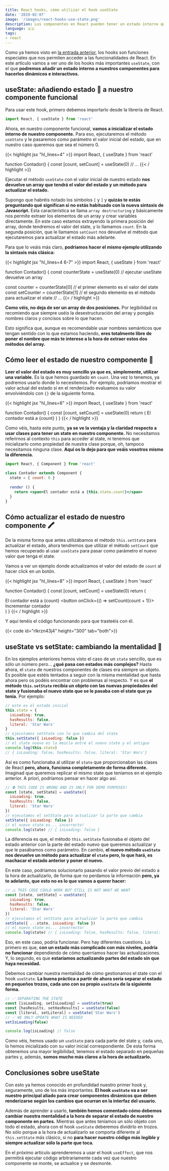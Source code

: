 ```yaml
---
title: React hooks, cómo utilizar el hook useState
date: '2019-02-07'
image: '/images/react-hooks-use-state.png'
description: Los componentes en React pueden tener un estado interno que determina cómo se debe renderizar. Con los hooks podremos crear componentes dinámicos e interactivos muy fácilmente.
language: 🇪🇸
tags:
- react
---
```


Como ya hemos visto en [la entrada anterior](http://midu.dev/react-hooks-introduccion-saca-todo-el-potencial-sin-class/), los hooks son funciones especiales que nos permiten acceder a las funcionalidades de React. En este artículo vamos a ver uno de los hooks más importantes `useState`, con el que **podremos añadir un estado interno a nuestros componentes para hacerlos dinámicos e interactivos.**

## useState: añadiendo estado 🔁 a nuestro componente funcional

Para usar este hook, primero debemos importarlo desde la librería de React.

```jsx
import React, { useState } from 'react'
```

Ahora, en nuestro componente funcional, **vamos a inicializar el estado interno de nuestro componente.** Para eso, ejecutaremos el método `useState` y le pasaremos como parámetro el valor inicial del estado, que en nuestro caso queremos que sea el número 0.

{{< highlight jsx "hl_lines=4" >}}
import React, { useState } from 'react'

function Contador() {
  const [count, setCount] = useState(0)
  // ...
{{< / highlight >}}

Ejecutar el método `useState` con el valor inicial de nuestro estado **nos devuelve un array que tendrá el valor del estado y un método para actualizar el estado.**

Supongo que habréis notado los símbolos `[` y `]` y **quizás te estás preguntando qué significan si no estás habituado con la nueva sintaxis de Javascript.** Esta característica se llama `array destructuring` y básicamente nos permite extraer los elementos de un array y crear variables directamente. En este caso estamos extrayendo la primera posición del array, donde tendremos el valor del state, y lo llamamos `count`. En la segunda posición, que le llamamos `setCount` nos devuelve el método que ejecutaremos para actualizar el estado más adelante.

Para que lo veáis más claro, **podríamos hacer el mismo ejemplo utilizando la sintaxis más clásica:**

{{< highlight jsx "hl_lines=4 6-7" >}}
import React, { useState } from 'react'

function Contador() {
  const counterState = useState(0) // ejecutar useState devuelve un array

  const counter = counterState[0] // el primer elemento es el valor del state
  const setCounter = counterState[1] // el segundo elemento es el método para actualizar el state
  // ...
{{< / highlight >}}

**Como véis, no deja de ser un array de dos posiciones.** Por legibilidad os recomiendo que siempre uséis la desestructuración del array y pongáis nombres claros y concisos sobre lo que hacen.

Esto significa que, aunque es recomendable usar nombres semánticos que tengan sentido con lo que estamos haciendo, **eres totalmente libre de poner el nombre que más te interese a la hora de extraer estos dos métodos del array.**

## Cómo leer el estado de nuestro componente 👀

**Leer el valor del estado es muy sencillo ya que es, simplemente, utilizar una variable.** Es la que hemos guardado en `count`. Una vez lo tenemos, ya podremos usarlo donde lo necesitemos. Por ejemplo, podríamos mostrar el valor actual del estado si en el renderizado evaluamos su valor envolviéndolo con `{}` de la siguiente forma.

{{< highlight jsx "hl_lines=6" >}}
import React, { useState } from 'react'

function Contador() {
  const [count, setCount] = useState(0)
  return (
    <span>El contador está a {count}</span> 
  )
}
{{< / highlight >}}

Como véis, hasta este punto, **ya se ve la ventaja y la claridad respecto a usar clases para tener un state en nuestro componente.** No necesitamos referirnos al contexto `this` para acceder al state, ni tenemos que inicializarlo como propiedad de nuestra clase porque, oh, tampoco necesitamos ninguna clase. **Aquí os lo dejo para que veáis vosotros mismo la diferencia.**

```jsx
import React, { Component } from 'react'

class Contador extends Component {
  state = { count: 0 }
  
  render () {
    return <span>El contador está a {this.state.count}</span>
  }
}
```

## Cómo actualizar el estado de nuestro componente 🖍

De la misma forma que antes utilizábamos el método `this.setState` para actualizar el estado, ahora tendremos que utilizar el método `setCount` que hemos recuperado al usar `useState` para pasar como parámetro el nuevo valor que tenga el state. 

Vamos a ver un ejemplo donde actualizamos el valor del estado de `count` al hacer click en un botón.

{{< highlight jsx "hl_lines=8" >}}
import React, { useState } from 'react'

function Contador() {
  const [count, setCount] = useState(0)
  return (
    <div>
      <span>El contador está a {count}</span> 
      <button onClick={() => setCount(count + 1)}>
        Incrementar contador
      </button>
    </div>
  )
}
{{< / highlight >}}

Y aquí tenéis el código funcionando para que trasteéis con él.

{{< code id="rlkrzn43j4" height="300" tab="both">}}

## useState vs setState: cambiando la mentalidad 🧠

En los ejemplos anteriores hemos visto el caso de un `state` sencillo, que es sólo un número pero... **¿qué pasa con estados más complejos?** Hasta ahora, el `state` de nuestros componentes de clases era siempre un objeto. Es posible que estéis tentados a seguir con la misma mentalidad que hasta ahora pero os podéis encontrar con problemas al respecto. Y es que **el método `this.setState` recibía un objeto con las nuevas propiedades del state y fusionaba el nuevo state que se le pasaba con el state que ya tenía.** Por ejemplo:

```javascript
// este es el estado inicial
this.state = {
  isLoading: true,
  hasResults: false,
  literal: 'Star Wars'
}
// ejecutamos setState con lo que cambia del state
this.setState({ isLoading: false }) 
// el state nuevo es la mezcla entre el nuevo state y el antiguo
console.log(this.state)
// { isLoading: false, hasResults: false, literal: 'Star Wars'}
```

Así es como funcionaba al utilizar el `state` que proporcionaban las clases de React **pero, ahora, funciona completamente de forma diferente.** Imaginad que queremos replicar el mismo state que teníamos en el ejemplo anterior. A priori, podríamos pensar en hacer algo así.

```javascript
// ⛔️ THIS CODE IS WRONG AND IS ONLY FOR DEMO PURPOSES!
const [state, setState] = useState({
  isLoading: true,
  hasResults: false,
  literal: 'Star Wars'
})
// ejecutamos el setState para actualizar la parte que cambia
setState({ isLoading: false })
// el nuevo state es... incorrecto!
console.log(state) // { isLoading: false }
```

La diferencia es que, el método `this.setState` fusionaba el objeto del estado anterior con la parte del estado nuevo que queremos actualizar y que le pasábamos como parámetro. En cambio, **el nuevo método `useState` nos devuelve un método para actualizar el `state` pero, lo que hará, es machacar el estado anterior y poner el nuevo.**

En este caso, podríamos solucionarlo pasando el valor previo del estado a la hora de actualizarlo, de forma que no perdamos la información **pero, ya te adelanto, que esto no es lo que vamos a querer hacer:**

```javascript
// ⚠️ THIS CODE COULD WORK BUT STILL IS NOT WHAT WE WANT
const [state, setState] = useState({
  isLoading: true,
  hasResults: false,
  literal: 'Star Wars'
})
// ejecutamos el setState para actualizar la parte que cambia
setState({ ...state, isLoading: false })
// el nuevo state es... incorrecto!
console.log(state) // { isLoading: false, hasResults: false, literal: 'Star Wars' }
```

Eso, en este caso, podría funcionar. Pero hay diferentes cuestions. Lo primero es que, **con un estado más complicado con más niveles, podría no funcionar** dependiendo de cómo querríamos hacer las actualizaciones. Y, lo segundo, es que **estaríamos actualizando partes del estado sin que haya necesidad.**

Debemos cambiar nuestra mentalidad de cómo gestionamos el state con el hook `useState`. **La buena práctica a partir de ahora sería separar el estado en pequeños trozos, cada uno con su propio `useState` de la siguiente forma.**

```javascript
// ✅ SEPARATING THE STATE
const [isLoading, setIsLoading] = useState(true)
const [hasResults, setHasResults] = useState(false)
const [literal, setLiteral] = useState('Star Wars')
// ✅ WE ONLY UPDATE WHAT IS NEEDED
setIsLoading(false)

console.log(isLoading) // false
```

Como véis, hemos usado un `useState` para cada parte del state y, cada uno, lo hemos inicializado con su valor inicial correspondiente. De esta forma obtenemos una mayor legibilidad, tenemos el estado separado en pequeñas partes y, además, **somos mucho más claros a la hora de actualizarlo.**

## Conclusiones sobre useState

Con esto ya hemos conocido en profundidad nuestro primer hook y, seguramente, uno de los más importantes. **El hook `useState` va a ser nuestro principal aliado para crear componentes dinámicos que deben renderizarse según los cambios que ocurran en la interfaz del usuario.**

Además de aprender a usarlo, **también hemos comentado cómo debemos cambiar nuestra mentalidad a la hora de separar el estado de nuestro componente en partes.** Mientras que antes teníamos un sólo objeto con todo el estado, ahora con el hook `useState` deberemos dividirlo en trozos. No sólo porque a la hora de actualizarlo se comporta diferente al `this.setState` más clásico, si no **para hacer nuestro código más legible y siempre actualizar sólo la parte que toca.**

En el próximo artículo aprenderemos a usar el hook `useEffect`, que nos permitirá ejecutar código arbitrariamente cada vez que nuestro componente se monte, se actualice y se desmonte.
